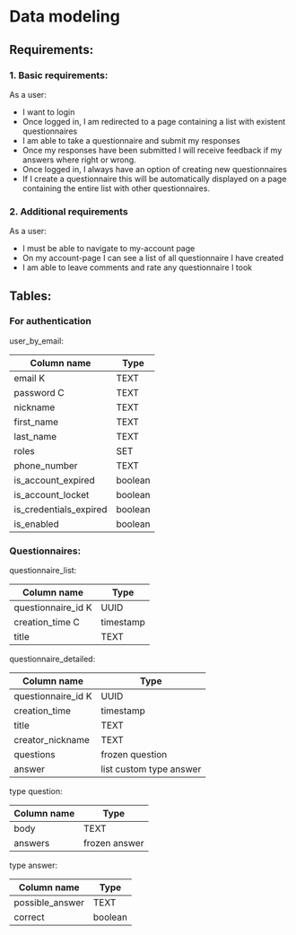 # Data modeling

## Requirements:

### 1. Basic requirements:
As a user:
- I want to login 
- Once logged in, I am redirected to a page containing a list with existent questionnaires 
- I am able to take a questionnaire and submit my responses
- Once my responses have been submitted I will receive feedback if my answers where right or wrong.
- Once logged in, I always have an option of creating new questionnaires 
- If I create a questionnaire this will be automatically displayed on a page containing the entire list with other questionnaires. 

### 2. Additional requirements
As a user:
- I must be able to navigate to my-account page
- On my account-page I can see a list of all questionnaire I have created
- I am able to leave comments and rate any questionnaire I took

## Tables:

### For authentication

user_by_email:

Column name              | Type
------------             | -------------
email       K            | TEXT
password    C            | TEXT
nickname                 | TEXT
first_name               | TEXT
last_name                | TEXT
roles                    | SET
phone_number             | TEXT
is_account_expired       | boolean
is_account_locket        | boolean
is_credentials_expired   | boolean
is_enabled               | boolean

### Questionnaires:

questionnaire_list:

Column name              | Type
------------             | -------------
questionnaire_id    K     | UUID 
creation_time       C    | timestamp 
title                    | TEXT



questionnaire_detailed:

Column name              | Type
------------             | -------------
questionnaire_id     K   | UUID
creation_time            | timestamp
title                    | TEXT
creator_nickname         | TEXT
questions                | frozen question
answer                   | list custom type answer


type question:

Column name              | Type
------------             | -------------
body                     | TEXT
answers                  | frozen answer

type answer:

Column name              | Type
------------             | -------------
possible_answer          | TEXT
correct                  | boolean
